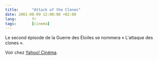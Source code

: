 ```yaml
---
title:      "Attack of the Clones"
date: 2001-08-09 12:00:00 +02:00
lang:       fr
tags:       [cinema]
---
```


Le second épisode de la Guerre des Étoiles se nommera « L'attaque des clones ».

Voir chez [Yahoo! Cinéma](http://fr.movies.yahoo.com/010807/5/1iowl.html).
